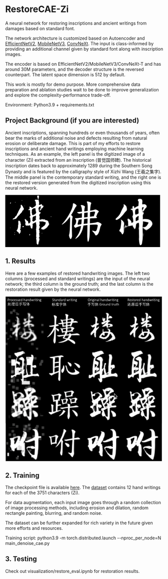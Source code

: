 # RestoreCAE-Zi

A neural network for restoring inscriptions and ancient writings from damages based on standard font. 

The network architecture is customized based on Autoencoder and [EfficientNetV2](https://arxiv.org/abs/2104.00298), [MobileNetV3](https://arxiv.org/abs/1905.02244), [ConvNeXt](https://arxiv.org/abs/2201.03545). The input is class-informed by providing an additional channel given by standard font along with inscription images.

The encoder is based on EfficientNetV2/MobileNetV3/ConvNeXt-T and has around 30M parameters, and the decoder structure is the reversed counterpart. The latent space dimension is 512 by default.

This work is mostly for demo purpose. More comprehensive data preparation and ablation studies wait to be done to improve generalization and explore the complexity-performance trade-off. 

Environment: Python3.9 + requirements.txt 

## Project Background (if you are interested)
Ancient inscriptions, spanning hundreds or even thousands of years, often bear the marks of additional noise and defects resulting from natural erosion or deliberate damage. This is part of my efforts to restore inscriptions and ancient hand writings employing machine learning techniques. As an example, the left panel is the digitized image of a character (Zi) extracted from an inscription (普觉国师碑). The historical inscription dates back to approximately 1289 during the Southern Song Dynasty and is featured by the calligraphy style of Xizhi Wang (王羲之集字). The middle panel is the contemporary standard writing, and the right one is the restored version generated from the digitized inscription using this neural network.

![Example Xizhi's handwriting](./example-images/xizhi-example.png)

## 1. Results

Here are a few examples of restored handwriting images. The left two columns (processed and standard writings) are the input of the neural network; the third column is the ground truth; and the last column is the restoration result given by the neural network. 

<img src="./example-images/summarizedRestore.png" alt="drawing" width="500"/>

## 2. Training

The checkpoint file is available [here](https://drive.google.com/file/d/1m8e-eeI0zy6sOcmC2_Z1ooOk1Wlz6gwu/view?usp=sharing). The [dataset](https://drive.google.com/file/d/15_tXRqRtOpTFuoFpXNOtbrBWic0IqzRg/view?usp=sharing) contains 12 hand writings for each of the 3751 characters (Zi). 

For data augmentation, each input image goes through a random collection of image processing methods, including erosion and dilation, random rectangle painting, blurring, and random noise. 

The dataset can be further expanded for rich variety in the future given more efforts and resources. 

Training script: python3.9 -m torch.distributed.launch --nproc_per_node=N main_denoise_cae.py  

## 3. Testing

Check out visualization/restore_eval.ipynb for restoration results.